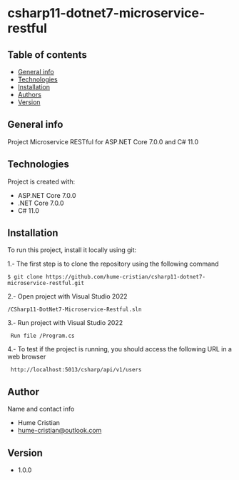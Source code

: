# csharp11-dotnet7-microservice-restful

## Table of contents
* [General info](#general-info)
* [Technologies](#technologies)
* [Installation](#installation)
* [Authors](#authors)
* [Version](#version)

## General info
Project Microservice RESTful for ASP.NET Core 7.0.0 and C# 11.0

## Technologies
Project is created with:
* ASP.NET Core 7.0.0
* .NET Core 7.0.0
* C# 11.0

## Installation
To run this project, install it locally using git:

1.- The first step is to clone the repository using the following command
```
$ git clone https://github.com/hume-cristian/csharp11-dotnet7-microservice-restful.git
```

2.- Open project with Visual Studio 2022
```
/CSharp11-DotNet7-Microservice-Restful.sln
```

3.- Run project with Visual Studio 2022
```
 Run file /Program.cs
```

4.- To test if the project is running, you should access the following URL in a web browser
```
 http://localhost:5013/csharp/api/v1/users
```

## Author
Name and contact info
* Hume Cristian
* hume-cristian@outlook.com

## Version
* 1.0.0







